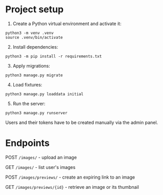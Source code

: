 # Project setup
1. Create a Python virtual environment and activate it:
```
python3 -m venv .venv
source .venv/bin/activate
```
2. Install dependencies:
```
python3 -m pip install -r requirements.txt
```
3. Apply migrations:
```
python3 manage.py migrate
```
4. Load fixtures:
```
python3 manage.py loaddata initial
```
5. Run the server:
```
python3 manage.py runserver
```

Users and their tokens have to be created manually via the admin panel.

# Endpoints
POST `/images/` - upload an image

GET `/images/` - list user's images

POST `/images/previews/` - create an expiring link to an image

GET `/images/previews/{id}` - retrieve an image or its thumbnail